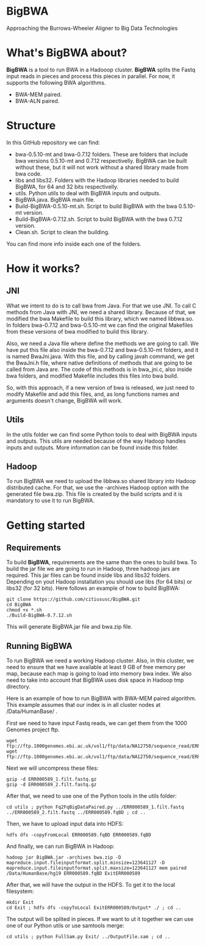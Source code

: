 # BigBWA
Approaching the Burrows-Wheeler Aligner to Big Data Technologies

# What's BigBWA about? #

**BigBWA** is a tool to run BWA in a Hadooop cluster. **BigBWA** splits the Fastq input reads in pieces and process this pieces in parallel. For now, it supports the following BWA algorithms.

* BWA-MEM paired.
* BWA-ALN paired.

# Structure #
In this GitHub repository we can find:

* bwa-0.5.10-mt and bwa-0.7.12 folders. These are folders that include bwa versions 0.5.10-mt and 0.7.12 respectivelly. BigBWA can be built without these, but it will not work without a shared library made from bwa code.
* libs and libs32. Folders with the Hadoop libraries needed to build BigBWA, for 64 and 32 bits respectivelly.
* utils. Python utils to deal with BigBWA inputs and outputs.
* BigBWA.java. BigBWA main file.
* Build-BigBWA-0.5.10-mt.sh. Script to build BigBWA with the bwa 0.5.10-mt version.
* Build-BigBWA-0.7.12.sh. Script to build BigBWA with the bwa 0.7.12 version.
* Clean.sh. Script to clean the building.

You can find more info inside each one of the folders.

# How it works? #

## JNI ##
What we intent to do is to call bwa from Java. For that we use JNI. To call C methods from Java with JNI, we need a shared library. Because of that, we modified the bwa Makefile to build this library, which we named libbwa.so. In folders bwa-0.7.12 and bwa-0.5.10-mt we can find the original Makefiles from these versions of bwa modified to build this library.

Also, we need a Java file where define the methods we are going to call. We have put this file also inside the bwa-0.7.12 and bwa-0.5.10-mt folders, and it is named BwaJni.java. With this file, and by calling javah command, we get the BwaJni.h file, where native definitions of methods that are going to be called from Java are. The code of this methods is in bwa_jni.c, also inside bwa folders, and modified Makefile includes this files into bwa build.

So, with this approach, if a new version of bwa is released, we just need to modify Makefile and add this files, and, as long functions names and arguments doesn't change, BigBWA will work.

## Utils ##
In the utils folder we can find some Python tools to deal with BigBWA inputs and outputs. This utils are needed because of the way Hadoop handles inputs and outputs. More information can be found inside this folder.

## Hadoop ##
To run BigBWA we need to upload the libbwa.so shared library into Hadoop distributed cache. For that, we use the -archives Hadoop option with the generated file bwa.zip. This file is created by the build scripts and it is mandatory to use it to run BigBWA.

# Getting started #

## Requirements
To build **BigBWA**, requirements are the same than the ones to build bwa. To build the jar file we are going to run in Hadoop, three hadoop jars are required. This jar files can be found inside libs and libs32 folders. Depending on yout Hadoop installation you should use libs (for 64 bits) or libs32 (for 32 bits). Here follows an example of how to build BigBWA:

	git clone https://github.com/citiususc/BigBWA.git
	cd BigBWA
	chmod +x *.sh
	./Build-BigBWA-0.7.12.sh
	
This will generate BigBWA.jar file and bwa.zip file.

## Running BigBWA ##
To run BigBWA we need a working Hadoop cluster. Also, in this cluster, we need to ensure that we have available at least 9 GB of free memory per map, because each map is going to load into memory bwa index. We also need to take into account that BigBWA uses disk space in Hadoop tmp directory.

Here is an example of how to run BigBWA with BWA-MEM paired algorithm. This example assumes that our index is in all cluster nodes at /Data/HumanBase/ .

First we need to have input Fastq reads, we can get them from the 1000 Genomes project ftp.

	wget ftp://ftp.1000genomes.ebi.ac.uk/vol1/ftp/data/NA12750/sequence_read/ERR000589_1.filt.fastq.gz
	wget ftp://ftp.1000genomes.ebi.ac.uk/vol1/ftp/data/NA12750/sequence_read/ERR000589_2.filt.fastq.gz
	
Next we will uncompress these files:

	gzip -d ERR000589_1.filt.fastq.gz
	gzip -d ERR000589_2.filt.fastq.gz
	
After that, we need to use one of the Python tools in the utils folder:

	cd utils ; python Fq2FqBigDataPaired.py ../ERR000589_1.filt.fastq ../ERR000589_2.filt.fastq ../ERR000589.fqBD ; cd ..
	
Then, we have to upload input data into HDFS:

	hdfs dfs -copyFromLocal ERR000589.fqBD ERR000589.fqBD
	
And finally, we can run BigBWA in Hadoop:

	hadoop jar BigBWA.jar -archives bwa.zip -D mapreduce.input.fileinputformat.split.minsize=123641127 -D mapreduce.input.fileinputformat.split.maxsize=123641127 mem paired /Data/HumanBase/hg19 ERR000589.fqBD ExitERR000589
	
After that, we will have the output in the HDFS. To get it to the local filesystem:

	mkdir Exit
	cd Exit ; hdfs dfs -copyToLocal ExitERR000589/Output* ./ ; cd ..
	
The output will be splited in pieces. If we want to ut it together we can use one of our Python utils or use samtools merge:

	cd utils ; python FullSam.py Exit/ ../OutputFile.sam ; cd ..
	
